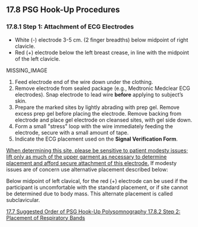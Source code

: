 ## 17.8 PSG Hook-Up Procedures

### 17.8.1 Step 1: Attachment of ECG Electrodes

* White (-) electrode 3-5 cm. (2 finger breadths) below midpoint of right clavicle.
* Red (+) electrode below the left breast crease, in line with the midpoint of the left clavicle.

MISSING_IMAGE

1. Feed electrode end of the wire down under the clothing.
2. Remove electrode from sealed package (e.g., Medtronic Medclear ECG electrodes). Snap electrode to lead wire **before** applying to subject’s skin.
3. Prepare the marked sites by lightly abrading with prep gel.  Remove excess prep gel before placing the electrode.  Remove backing from electrode and place gel electrode on cleansed sites, with gel side down.
4. Form a small "stress" loop with the wire immediately feeding the electrode, secure with a small amount of tape.
5. Indicate the ECG placement used on the **Signal Verification Form**.

<u>When determining this site, please be sensitive to patient modesty issues; lift only as much of the upper garment as necessary to determine placement and afford secure attachment of this electrode.</u> If modesty issues are of concern use alternative placement described below:

Below midpoint of left clavical, for the red (+) electrode can be used if the participant is uncomfortable with the standard placement, or if site cannot be determined due to body mass.  This alternate placement is called subclavicular.


<div class="center">
<div class="btn-group">
  <a href=":pages_path:/manuals/polysomnography/17-07-suggested-order-psg-hookup.md" class="btn btn-default">
    <span class="glyphicon glyphicon-chevron-left"></span>
    17.7 Suggested Order of PSG Hook-Up
  </a>

  <a href=":pages_path:/manuals/polysomnography" class="btn btn-default">
    <span class="glyphicon glyphicon-chevron-up"></span>
    Polysomnography
  </a>

  <a href=":pages_path:/manuals/polysomnography/17-08-02-step2.md" class="btn btn-success">
    17.8.2 Step 2: Placement of Respiratory Bands
    <span class="glyphicon glyphicon-chevron-right"></span>
  </a>
</div>
</div>
